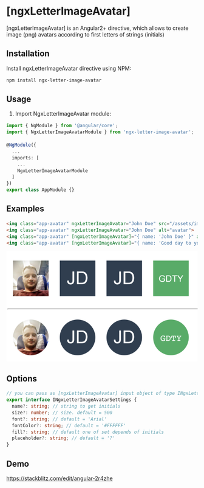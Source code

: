 # [ngxLetterImageAvatar]

[ngxLetterImageAvatar] is an Angular2+ directive, which allows to create image (png) avatars according to first letters of strings (initials)

## Installation

Install ngxLetterImageAvatar directive using NPM:
```bash
npm install ngx-letter-image-avatar
```

## Usage
1. Import NgxLetterImageAvatar module:
```typescript
import { NgModule } from '@angular/core';
import { NgxLetterImageAvatarModule } from 'ngx-letter-image-avatar';

@NgModule({
  ...
  imports: [
    ...
    NgxLetterImageAvatarModule
  ]
})
export class AppModule {}
```


## Examples
```html
<img class="app-avatar" ngxLetterImageAvatar="John Doe" src="/assets/images/avatar.png" alt="avatar">
<img class="app-avatar" ngxLetterImageAvatar="John Doe" alt="avatar">
<img class="app-avatar" [ngxLetterImageAvatar]="{ name: 'John Doe' }" alt="avatar">
<img class="app-avatar" [ngxLetterImageAvatar]="{ name: 'Good day to you' }" alt="avatar">
```
![NgxLetterImageAvatar directive preview](https://raw.githubusercontent.com/ndr/ngx-letter-image-avatar/master/src/assets/images/screenshot.png)

## Options
```typescript
// you can pass as [ngxLetterImageAvatar] input object of type INgxLetterImageAvatarSettings or string (behave as name)
export interface INgxLetterImageAvatarSettings {
  name?: string; // string to get initials
  size?: number; // size. default = 500
  font?: string; // default = 'Arial'
  fontColor?: string; // default = '#FFFFFF'
  fill?: string; // default one of set depends of initials
  placeholder?: string; // default = '?'
}
```

## Demo
https://stackblitz.com/edit/angular-2r4zhe
